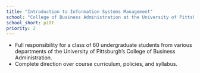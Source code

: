 ```yaml
---
title: "Introduction to Information Systems Management"
school: "College of Business Administration at the University of Pittsburgh"
school_short: pitt
priority: 2
---
```


* Full responsibility for a class of 60 undergraduate students from various
departments of the University of Pittsburgh’s College of Business Administration.
* Complete direction over course curriculum, policies, and syllabus.
